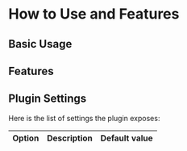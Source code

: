 # How to Use and Features

## Basic Usage

## Features

## Plugin Settings
Here is the list of settings the plugin exposes:

 Option        | Description | Default value
 ------------- |-------------| -------------
 